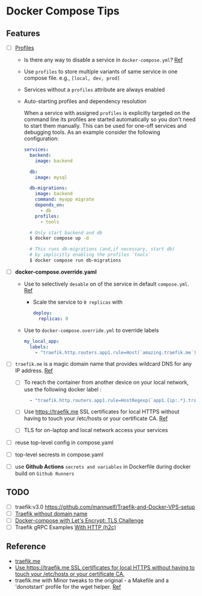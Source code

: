 # Docker Compose Tips

## Features

- [ ] [Profiles](https://docs.docker.com/compose/profiles/)
  - Is there any way to disable a service in `docker-compose.yml`? [Ref](https://stackoverflow.com/questions/37254881/is-there-any-way-to-disable-a-service-in-docker-compose-yml)
  - Use `profiles` to store multiple variants of same service in one compose file. e.g., `[local, dev, prod]`
  - Services without a `profiles` attribute are always enabled
  - Auto-starting profiles and dependency resolution
  
    When a service with assigned `profiles` is explicitly targeted on the command line its profiles are started automatically so you don't need to start them manually. This can be used for one-off services and debugging tools. As an example consider the following configuration:

    ```yaml
    services:
      backend:
        image: backend

      db:
        image: mysql

      db-migrations:
        image: backend
        command: myapp migrate
        depends_on:
          - db
        profiles:
          - tools
    ```

    ```sh
      # Only start backend and db
      $ docker compose up -d

      # This runs db-migrations (and,if necessary, start db)
      # by implicitly enabling the profiles `tools`
      $ docker compose run db-migrations
    ```

- [ ] **docker-compose.override.yaml**
  - Use to selectively `desable` on of the service in default `compose.yml`. [Ref](https://stackoverflow.com/questions/37254881/is-there-any-way-to-disable-a-service-in-docker-compose-yml/54214179#54214179)
    - Scale the service to `0 replicas` with

      ```yaml
      deploy:
        replicas: 0
      ```

  - Use to `docker-compose.override.yml` to override labels

      ```yaml
      my_local_app:
        labels:
          - "traefik.http.routers.app1.rule=Host(`amazing.traefik.me`)"
      ```

- [ ] `traefik.me` is a magic domain name that provides wildcard DNS for any IP address. [Ref](https://github.com/pyrou/traefik.me/tree/master)
  - [ ] To reach the container from another device on your local network, use the following docker label :

    ```yaml
      - "traefik.http.routers.app1.rule=HostRegexp(`app1.{ip:.*}.traefik.me`)"
    ```

  - [ ] Use <https://traefik.me> SSL certificates for local HTTPS without having to touch your /etc/hosts or your certificate CA. [Ref](https://gist.github.com/pyrou/4f555cd55677331c742742ee6007a73a)
  - [ ] TLS for on-laptop and local network access your services
- [ ] reuse top-level config in compose.yaml
- [ ] top-level secrests in compose.yaml
- [ ] use **Github Actions** `secrets and variables` in Dockerfile during docker build on `Github Runners`

## TODO

- [ ] traefik:v3.0 <https://github.com/mannuelf/Traefik-and-Docker-VPS-setup>
- [ ] [Traefik without domain name](https://stackoverflow.com/questions/54511454/traefik-without-domain-name)
- [ ] [Docker-compose with Let's Encrypt: TLS Challenge](https://doc.traefik.io/traefik/user-guides/docker-compose/acme-tls/)
- [ ] Traefik gRPC Examples [With HTTP (h2c)](https://doc.traefik.io/traefik/user-guides/grpc/)

## Reference

- [traefik.me](https://github.com/pyrou/traefik.me/tree/master)
- [Use https://traefik.me SSL certificates for local HTTPS without having to touch your /etc/hosts or your certificate CA.](https://gist.github.com/pyrou/4f555cd55677331c742742ee6007a73a)
- traefik.me with Minor tweaks to the original - a Makefile and a 'donotstart' profile for the wget helper. [Ref](https://gist.github.com/pyrou/4f555cd55677331c742742ee6007a73a)
